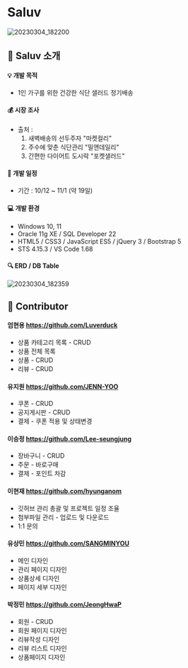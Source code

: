 # Saluv

![20230304_182200](https://user-images.githubusercontent.com/104957944/222890281-28f87b1e-9dcd-4447-b7f6-8b3c4b01fb72.png)


:information_desk_person: Saluv 소개
------------------------------
#### :bulb: 개발 목적   
* 1인 가구를 위한 건강한 식단 샐러드 정기배송

#### :moneybag: 시장 조사 
  - 출처 : 
     1) 새벽배송의 선두주자 "마켓컬리"
     2) 주수에 맞춘 식단관리 "밀앤데일리"
     3) 간편한 다이어트 도시락 "포켓샐러드"

#### :calendar: 개발 일정   
* 기간 : 10/12 ~ 11/1 (약 19일)

#### :computer: 개발 환경   
* Windows 10, 11
* Oracle 11g XE / SQL Developer 22
* HTML5 / CSS3 / JavaScript ES5 / jQuery 3 / Bootstrap 5
* STS 4.15.3 / VS Code 1.68

#### :mag: ERD / DB Table
![20230304_182359](https://user-images.githubusercontent.com/104957944/222890382-7ce7d430-1176-41c1-9d8d-29b4b7df5b74.png)

:clap: Contributor
---------------
#### 엄현용 https://github.com/Luverduck
* 상품 카테고리 목록 - CRUD
* 상품 전체 목록
* 상품 - CRUD
* 리뷰 - CRUD

#### 유지원 https://github.com/JENN-YOO
*  쿠폰 - CRUD
* 공지게시판 - CRUD
* 결제 - 쿠폰 적용 및 상태변경

#### 이승정 https://github.com/Lee-seungjung
* 장바구니 - CRUD
* 주문 - 바로구매
* 결제 - 포인트 차감

#### 이현재 https://github.com/hyunganom
* 깃허브 관리 총괄 및 프로젝트 일정 조율
* 첨부파일 관리 - 업로드 및 다운로드
* 1:1 문의
 
 #### 유상민 https://github.com/SANGMINYOU
* 메인 디자인
* 관리 페이지 디자인
* 상품상세 디자인
* 페이지 세부 디자인

#### 박정민 https://github.com/JeongHwaP
* 회원 - CRUD
* 회원 페이지 디자인
* 리뷰작성 디자인
* 리뷰 리스트 디자인
* 상품페이지 디자인
